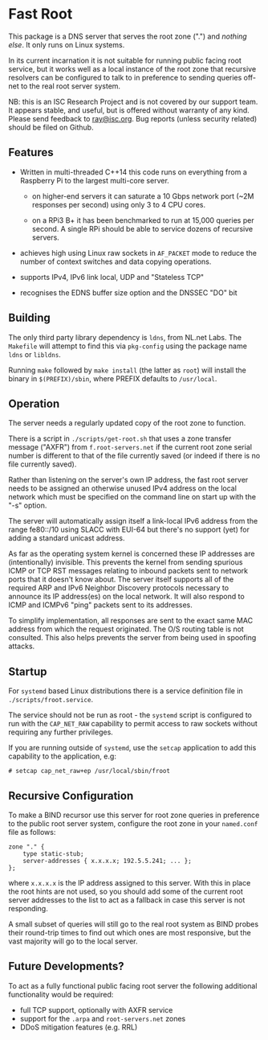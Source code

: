 Fast Root
=========

This package is a DNS server that serves the root zone (".")
and _nothing else_.  It only runs on Linux systems.

In its current incarnation it is not suitable for running public
facing root service, but it works well as a local instance of the
root zone that recursive resolvers can be configured to talk to in
preference to sending queries off-net to the real root server system.

NB: this is an ISC Research Project and is not covered by our support
team.  It appears stable, and useful, but is offered without warranty
of any kind.  Please send feedback to ray@isc.org.  Bug reports
(unless security related) should be filed on Github.

Features
--------

- Written in multi-threaded C++14 this code runs on everything from
a Raspberry Pi to the largest multi-core server.

    - on higher-end servers it can saturate a 10 Gbps network
      port (~2M responses per second) using only 3 to 4 CPU cores.

    - on a RPi3 B+ it has been benchmarked to run at 15,000
      queries per second.   A single RPi should be able to
      service dozens of recursive servers.

- achieves high using Linux raw sockets in `AF_PACKET` mode to reduce
the number of context switches and data copying operations.

- supports IPv4, IPv6 link local, UDP and "Stateless TCP"

- recognises the EDNS buffer size option and the DNSSEC "DO" bit

Building
--------

The only third party library dependency is `ldns`, from NL.net Labs.
The `Makefile` will attempt to find this via `pkg-config` using the
package name `ldns` or `libldns`.

Running `make` followed by `make install` (the latter as `root`)
will install the binary in `$(PREFIX)/sbin`, where PREFIX defaults
to `/usr/local`.

Operation
---------

The server needs a regularly updated copy of the root zone to function.

There is a script in `./scripts/get-root.sh` that uses a zone transfer
message ("AXFR") from `f.root-servers.net` if the current root zone
serial number is different to that of the file currently saved (or
indeed if there is no file currently saved).

Rather than listening on the server's own IP address, the fast root
server needs to be assigned an otherwise unused IPv4 address on the
local network which must be specified on the command line on start
up with the "-s" option.

The server will automatically assign itself a link-local IPv6 address
from the range fe80::/10 using SLACC with EUI-64  but there's no
support (yet) for adding a standard unicast address.

As far as the operating system kernel is concerned these IP addresses
are (intentionally) invisible.  This prevents the kernel from sending
spurious ICMP or TCP RST messages relating to inbound packets sent to
network ports that it doesn't know about.  The server itself supports
all of the required ARP and IPv6 Neighbor Discovery protocols necessary
to announce its IP address(es) on the local network.  It will also
respond to ICMP and ICMPv6 "ping" packets sent to its addresses.

To simplify implementation, all responses are sent to the exact same
MAC address from which the request originated.  The O/S routing table
is not consulted.  This also helps prevents the server from being used 
in spoofing attacks.

Startup
-------

For `systemd` based Linux distributions there is a service definition
file in `./scripts/froot.service`.

The service should not be run as root - the `systemd` script is
configured to run with the `CAP_NET_RAW` capability to permit access
to raw sockets without requiring any further privileges.

If you are running outside of `systemd`, use the `setcap` application to
add this capability to the application, e.g:

    # setcap cap_net_raw+ep /usr/local/sbin/froot

Recursive Configuration
-----------------------

To make a BIND recursor use this server for root zone queries in
preference to the public root server system, configure the root zone
in your `named.conf` file as follows:

    zone "." {
        type static-stub;
        server-addresses { x.x.x.x; 192.5.5.241; ... };
    };

where `x.x.x.x` is the IP address assigned to this server.  With this
in place the root hints are not used, so you should add some of the
current root server addresses to the list to act as a fallback in
case this server is not responding.

A small subset of queries will still go to the real root system as
BIND probes their round-trip times to find out which ones are most
responsive, but the vast majority will go to the local server.

Future Developments?
--------------------

To act as a fully functional public facing root server the following
additional functionality would be required:

- full TCP support, optionally with AXFR service
- support for the `.arpa` and `root-servers.net` zones
- DDoS mitigation features (e.g. RRL)

